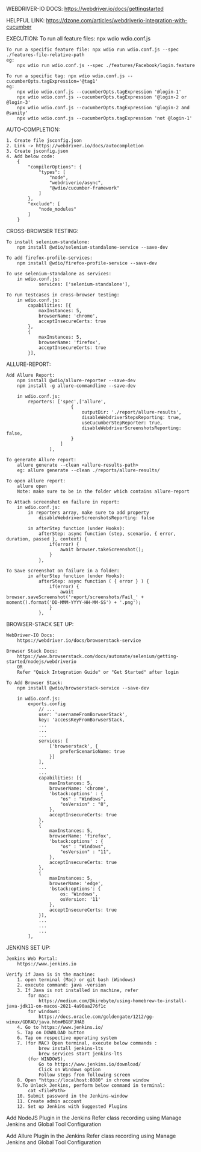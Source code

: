 WEBDRIVER-IO DOCS:
    https://webdriver.io/docs/gettingstarted

HELPFUL LINK:
    https://dzone.com/articles/webdriverio-integration-with-cucumber

EXECUTION:
    To run all feature files: npx wdio wdio.conf.js

    To run a specific feature file: npx wdio run wdio.conf.js --spec ./features-file-relative-path
    eg:
        npx wdio run wdio.conf.js --spec ./features/Facebook/login.feature

    To run a specific tag: npx wdio wdio.conf.js --cucumberOpts.tagExpression='@tag1'
    eg:
        npx wdio wdio.conf.js --cucumberOpts.tagExpression '@login-1'
        npx wdio wdio.conf.js --cucumberOpts.tagExpression '@login-2 or @login-3'
        npx wdio wdio.conf.js --cucumberOpts.tagExpression '@login-2 and @sanity'
        npx wdio wdio.conf.js --cucumberOpts.tagExpression 'not @login-1'

AUTO-COMPLETION:

    1. Create file jsconfig.json
    2. Link -> https://webdriver.io/docs/autocompletion
    3. Create jsconfig.json
    4. Add below code:
        {
            "compilerOptions": {
                "types": [
                    "node",
                    "webdriverio/async",
                    "@wdio/cucumber-framework"
                ]
            },
            "exclude": [
                "node_modules"
            ]
        }


CROSS-BROWSER TESTING:

    To install selenium-standalone:
        npm install @wdio/selenium-standalone-service --save-dev

    To add firefox-profile-services:
        npm install @wdio/firefox-profile-service --save-dev

    To use selenium-standalone as services:
        in wdio.conf.js:
                services: ['selenium-standalone'],

    To run testcases in cross-browser testing:
        in wdio.conf.js:
            capabilities: [{
                maxInstances: 5,
                browserName: 'chrome',
                acceptInsecureCerts: true
            },
            {
                maxInstances: 5,
                browserName: 'firefox',
                acceptInsecureCerts: true
            }],


ALLURE-REPORT:

    Add Allure Report:
        npm install @wdio/allure-reporter --save-dev
        npm install -g allure-commandline --save-dev

        in wdio.conf.js:
            reporters: ['spec',['allure', 
                            {
                                outputDir: './report/allure-results',
                                disableWebdriverStepsReporting: true,
                                useCucumberStepReporter: true,
                                disableWebdriverScreenshotsReporting: false,
                            }
                        ]
                    ],

    To generate Allure report:
        allure generate --clean <allure-results-path>
        eg: allure generate --clean ./reports/allure-results/

    To open allure report:
        allure open
        Note: make sure to be in the folder which contains allure-report

    To Attach screenshot on failure in report:
        in wdio.conf.js:
            in reporters array, make sure to add property
                disableWebdriverScreenshotsReporting: false

            in afterStep function (under Hooks):
                afterStep: async function (step, scenario, { error, duration, passed }, context) {
                    if(error) {
                        await browser.takeScreenshot();
                    }
                },

    To Save screenshot on failure in a folder:
            in afterStep function (under Hooks):
                afterStep: async function ( { error } ) {
                    if(error) {
                        await browser.saveScreenshot('report/screenshots/Fail_' + moment().format('DD-MMM-YYYY-HH-MM-SS') + '.png');
                    }
                },


BROWSER-STACK SET UP:

    WebDriver-IO Docs:
        https://webdriver.io/docs/browserstack-service

    Browser Stack Docs:
        https://www.browserstack.com/docs/automate/selenium/getting-started/nodejs/webdriverio
        OR
        Refer "Quick Integration Guide" or "Get Started" after login

    To Add Browser Stack:
        npm install @wdio/browserstack-service --save-dev
    
        in wdio.conf.js:
            exports.config
                // ...
                user: 'usernameFromBorwserStack',
                key: 'accessKeyFromBorwserStack,
                ...
                ...
                ...
                services: [
                    ['browserstack', {
                        preferScenarioName: true
                    }]
                ],
                ...
                ...
                capabilities: [{
                    maxInstances: 5,
                    browserName: 'chrome',
                    'bstack:options' : {
                        "os" : "Windows",
                        "osVersion" : "8",
                    },
                    acceptInsecureCerts: true
                },
                {
                    maxInstances: 5,
                    browserName: 'firefox',
                    'bstack:options' : {
                        "os" : "Windows",
                        "osVersion" : "11",
                    },
                    acceptInsecureCerts: true
                },
                {
                    maxInstances: 5,
                    browserName: 'edge',
                    'bstack:options': {
                        os: 'Windows',
                        osVersion: '11'
                    },
                    acceptInsecureCerts: true
                }],
                ...
                ...
                ...
            ],

JENKINS SET UP:

    Jenkins Web Portal:
        https://www.jenkins.io

    Verify if Java is in the machine:
        1. open terminal (Mac) or git bash (Windows)
        2. execute command: java -version
        3. If Java is not installed in machine, refer 
            for mac:
                https://medium.com/@kirebyte/using-homebrew-to-install-java-jdk11-on-macos-2021-4a90aa276f1c
            for windows:
                https://docs.oracle.com/goldengate/1212/gg-winux/GDRAD/java.htm#BGBFJHAB
        4. Go to https://www.jenkins.io/
        5. Tap on DOWNLOAD button
        6. Tap on respective operating system
        7. (for MAC) Open terminal, execute below commands :
                brew install jenkins-lts
                brew services start jenkins-lts
            (for WINDOWS), 
                Go to https://www.jenkins.io/download/
                Click on Windows option
                Follow steps from following screen
        8. Open "https://localhost:8080" in chrome window
        9.To Unlock Jenkins, perform below command in terminal:
            cat <filePath>
        10. Submit password in the Jenkins-window
        11. Create admin account
        12. Set up Jenkins with Suggested Plugins


Add NodeJS Plugin in the Jenkins
    Refer class recording using Manage Jenkins and Global Tool Configuration


Add Allure Plugin in the Jenkins
    Refer class recording using Manage Jenkins and Global Tool Configuration
